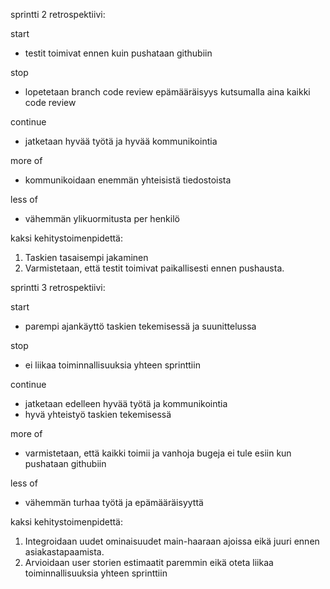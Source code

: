 sprintti 2 retrospektiivi:

start 
- testit toimivat ennen kuin pushataan githubiin

stop
- lopetetaan branch code review epämääräisyys kutsumalla aina kaikki code review 

continue
- jatketaan hyvää työtä ja hyvää kommunikointia

more of 
- kommunikoidaan enemmän yhteisistä tiedostoista

less of 
- vähemmän ylikuormitusta per henkilö

kaksi kehitystoimenpidettä:
1. Taskien tasaisempi jakaminen
2. Varmistetaan, että testit toimivat paikallisesti ennen pushausta. 


sprintti 3 retrospektiivi:

start
- parempi ajankäyttö taskien tekemisessä ja suunittelussa

stop
- ei liikaa toiminnallisuuksia yhteen sprinttiin

continue
- jatketaan edelleen hyvää työtä ja kommunikointia
- hyvä yhteistyö taskien tekemisessä

more of
- varmistetaan, että kaikki toimii ja vanhoja bugeja ei tule esiin kun pushataan githubiin

less of 
- vähemmän turhaa työtä ja epämääräisyyttä 

kaksi kehitystoimenpidettä:
1. Integroidaan uudet ominaisuudet main-haaraan ajoissa eikä juuri ennen asiakastapaamista. 
2. Arvioidaan user storien estimaatit paremmin eikä oteta liikaa toiminnallisuuksia yhteen sprinttiin
